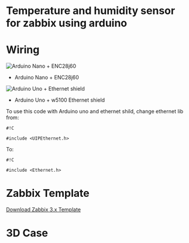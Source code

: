 # Temperature and humidity sensor for zabbix using arduino #

# Wiring #

![Arduino Nano + ENC28j60](https://bitbucket.org/vitorveras/arduino/downloads/WiringDiagramNano.jpg)

- Arduino Nano + ENC28j60


![Arduino Uno + Ethernet shield](https://bitbucket.org/vitorveras/arduino/downloads/WiringDiagramUno.jpg)

- Arduino Uno + w5100 Ethernet shield


To use this code with Arduino uno and ethernet shild, change ethernet lib from:
```
#!C

#include <UIPEthernet.h>
```
To:
```
#!C

#include <Ethernet.h>
```
 
# Zabbix Template #
[Download Zabbix 3.x Template](https://bitbucket.org/vitorveras/arduino/downloads/zbx_Template_Arduino_DHT_Sensor.xml)

# 3D Case #
